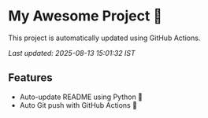# My Awesome Project 🚀

This project is automatically updated using GitHub Actions.

_Last updated: 2025-08-13 15:01:32 IST_

## Features
- Auto-update README using Python 🐍
- Auto Git push with GitHub Actions 🤖
